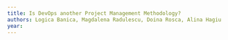 ```yaml
---
title: Is DevOps another Project Management Methodology?
authors: Logica Banica, Magdalena Radulescu, Doina Rosca, Alina Hagiu
year: 
---
```


